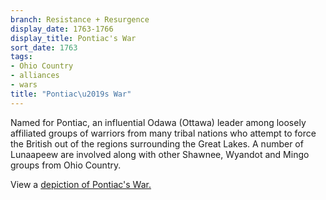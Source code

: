 ```yaml
---
branch: Resistance + Resurgence
display_date: 1763-1766
display_title: Pontiac's War
sort_date: 1763
tags:
- Ohio Country
- alliances
- wars
title: "Pontiac\u2019s War"
---
```


Named for Pontiac, an influential Odawa (Ottawa) leader among loosely affiliated groups of warriors from many tribal nations who attempt to force the British out of the regions surrounding the Great Lakes. A number of Lunaapeew are involved along with other Shawnee, Wyandot and Mingo groups from Ohio Country.

View a [depiction of Pontiac's War.](https://commons.wikimedia.org/wiki/File:Pontiac_conspiracy.jpg#/media/File:Pontiac_conspiracy.jpg)


